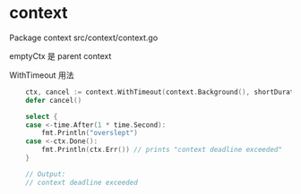 # context

Package context src/context/context.go

emptyCtx 是 parent context

WithTimeout 用法

```go
	ctx, cancel := context.WithTimeout(context.Background(), shortDuration)
	defer cancel()

	select {
	case <-time.After(1 * time.Second):
		fmt.Println("overslept")
	case <-ctx.Done():
		fmt.Println(ctx.Err()) // prints "context deadline exceeded"
	}

	// Output:
	// context deadline exceeded
```
